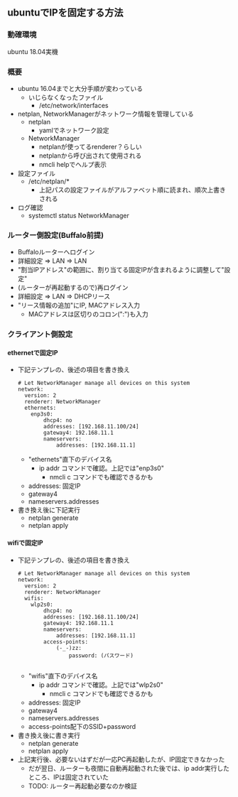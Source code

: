 ## ubuntuでIPを固定する方法

### 動確環境

ubuntu 18.04実機

### 概要

* ubuntu 16.04までと大分手順が変わっている
  * いじらなくなったファイル
    * /etc/network/interfaces
* netplan, NetworkManagerがネットワーク情報を管理している
  * netplan
    * yamlでネットワーク設定
  * NetworkManager
    * netplanが使ってるrenderer？らしい
    * netplanから呼び出されて使用される
    * nmcli helpでヘルプ表示
* 設定ファイル
  * /etc/netplan/*
    * 上記パスの設定ファイルがアルファベット順に読まれ、順次上書きされる
* ログ確認
  * systemctl status NetworkManager

### ルーター側設定(Buffalo前提)

* Buffaloルーターへログイン
* 詳細設定 => LAN => LAN
* "割当IPアドレス"の範囲に、割り当てる固定IPが含まれるように調整して"設定"
* (ルーターが再起動するので)再ログイン
* 詳細設定 => LAN => DHCPリース
* "リース情報の追加"にIP, MACアドレス入力
  * MACアドレスは区切りのコロン(":")も入力

### クライアント側設定

#### ethernetで固定IP

* 下記テンプレの、後述の項目を書き換え
  ```
  # Let NetworkManager manage all devices on this system
  network:
    version: 2
    renderer: NetworkManager
    ethernets:
      enp3s0:
          dhcp4: no
          addresses: [192.168.11.100/24]
          gateway4: 192.168.11.1
          nameservers:
              addresses: [192.168.11.1]
  ```
  * "ethernets"直下のデバイス名
    * ip addr コマンドで確認。上記では"enp3s0"
      * nmcli c コマンドでも確認できるかも
  * addresses: 固定IP
  * gateway4
  * nameservers.addresses
* 書き換え後に下記実行
  * netplan generate
  * netplan apply

#### wifiで固定IP

* 下記テンプレの、後述の項目を書き換え
  ```
  # Let NetworkManager manage all devices on this system
  network:
    version: 2
    renderer: NetworkManager
    wifis:
      wlp2s0:
          dhcp4: no
          addresses: [192.168.11.100/24]
          gateway4: 192.168.11.1
          nameservers:
              addresses: [192.168.11.1]
          access-points:
              (-_-)zz:
                  password: (パスワード)
          
  ```
  * "wifis"直下のデバイス名
    * ip addr コマンドで確認。上記では"wlp2s0"
      * nmcli c コマンドでも確認できるかも
  * addresses: 固定IP
  * gateway4
  * nameservers.addresses
  * access-points配下のSSID+password
* 書き換え後に書き実行
  * netplan generate
  * netplan apply
* 上記実行後、必要ないはずだが一応PC再起動したが、IP固定できなかった
  * だが翌日、ルーターも夜間に自動再起動された後では、ip addr実行したところ、IPは固定されていた
  * TODO: ルーター再起動必要なのか検証